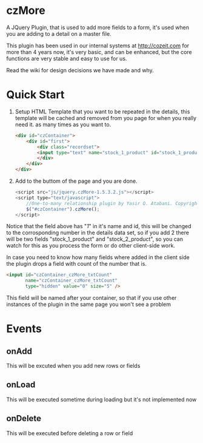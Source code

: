 czMore
======

A JQuery Plugin, that is used to add more fields to a form, it's used when you are adding to a detail on a master file.

This plugin has been used in our internal systems at http://cozeit.com for more than 4 years now, it's very basic, and can be enhanced, but the core functions are very stable and easy to use for us.

Read the wiki for design decisions we have made and why.

Quick Start
======
1. Setup HTML Template that you want to be repeated in the details, this template will be cached and removed from you page for when you really need it. as many times as you want to.

	```html
	<div id="czContainer">
		<div id="first">
			<div class="recordset">
			<input type="text" name="stock_1_product" id="stock_1_product" />
			</div>
		</div>
	</div>
	```
	
2. Add to the buttom of the page and you are done. 

	```javascript
	<script src="js/jquery.czMore-1.5.3.2.js"></script>
	<script type="text/javascript">
		//One-to-many relationship plugin by Yasir O. Atabani. Copyrights Reserved.
		$("#czContainer").czMore();
	</script>
	```


Notice that the field above has "_1_" in it's name and id, this will be changed to the corrosponding number in the details data set, so if you add 2 there will be two fields "stock_1_product" and "stock_2_product", so you can watch for this as you process the form or do other client-side work.

In case you need to know how many fields where added in the client side the plugin drops a field with count of the number that is.

```html
<input id="czContainer_czMore_txtCount" 
	   name="czContainer_czMore_txtCount" 
	   type="hidden" value="0" size="5" />
```

This field will be named after your container, so that if you use other instances of the plugin in the same page you won't see a problem

Events
======

## onAdd
  This will be excuted when you add new rows or fields
## onLoad
  This will be executed sometime during loading but it's not implemented now
## onDelete
  This will be executed before deleting a row or field
